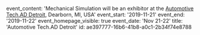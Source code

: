 event_content: 'Mechanical Simulation will be an exhibitor at the [Automotive Tech.AD Detroit](https://www.autonomous-driving-detroit.com/), Dearborn, MI, USA'
event_start: '2019-11-21'
event_end: '2019-11-22'
event_homepage_visible: true
event_date: 'Nov 21-22'
title: 'Automotive Tech.AD Detroit'
id: ae397777-16b6-41b8-a0c1-2b34f74e8788
